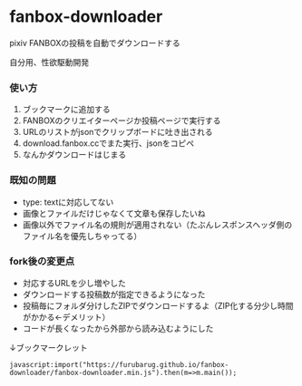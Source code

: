 # fanbox-downloader
pixiv FANBOXの投稿を自動でダウンロードする

自分用、性欲駆動開発

### 使い方
1. ブックマークに追加する
2. FANBOXのクリエイターページか投稿ページで実行する
3. URLのリストがjsonでクリップボードに吐き出される
4. download.fanbox.ccでまた実行、jsonをコピペ
5. なんかダウンロードはじまる

### 既知の問題
- type: textに対応してない
- 画像とファイルだけじゃなくて文章も保存したいね
- 画像以外でファイル名の規則が適用されない（たぶんレスポンスヘッダ側のファイル名を優先しちゃってる）

### fork後の変更点
- 対応するURLを少し増やした
- ダウンロードする投稿数が指定できるようになった
- 投稿毎にフォルダ分けしたZIPでダウンロードするよ（ZIP化する分少し時間がかかる←デメリット）
- コードが長くなったから外部から読み込むようにした

↓ブックマークレット
```
javascript:import("https://furubarug.github.io/fanbox-downloader/fanbox-downloader.min.js").then(m=>m.main());
```

